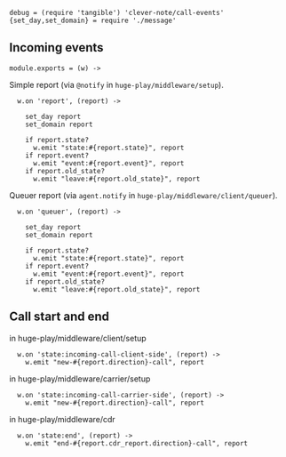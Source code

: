     debug = (require 'tangible') 'clever-note/call-events'
    {set_day,set_domain} = require './message'

Incoming events
---------------

    module.exports = (w) ->

Simple report (via `@notify` in `huge-play/middleware/setup`).

      w.on 'report', (report) ->

        set_day report
        set_domain report

        if report.state?
          w.emit "state:#{report.state}", report
        if report.event?
          w.emit "event:#{report.event}", report
        if report.old_state?
          w.emit "leave:#{report.old_state}", report

Queuer report (via `agent.notify` in `huge-play/middleware/client/queuer`).

      w.on 'queuer', (report) ->

        set_day report
        set_domain report

        if report.state?
          w.emit "state:#{report.state}", report
        if report.event?
          w.emit "event:#{report.event}", report
        if report.old_state?
          w.emit "leave:#{report.old_state}", report

Call start and end
------------------

in huge-play/middleware/client/setup

      w.on 'state:incoming-call-client-side', (report) ->
        w.emit "new-#{report.direction}-call", report

in huge-play/middleware/carrier/setup

      w.on 'state:incoming-call-carrier-side', (report) ->
        w.emit "new-#{report.direction}-call", report

in huge-play/middleware/cdr

      w.on 'state:end', (report) ->
        w.emit "end-#{report.cdr_report.direction}-call", report
